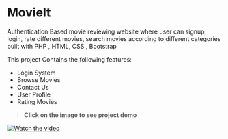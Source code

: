 # MovieIt
Authentication Based movie reviewing website where user can signup, login, rate different movies, search movies according to different categories built with PHP , HTML, CSS , Bootstrap

This project Contains the following features:
* Login System
* Browse Movies
* Contact Us
* User Profile
* Rating Movies

> **Click on the image to see project demo**

[![Watch the video](https://user-images.githubusercontent.com/32562942/132524131-a3137385-ee61-42ab-b17c-69e8741b5518.JPG)](https://youtu.be/T-D1KVIuvjA)
